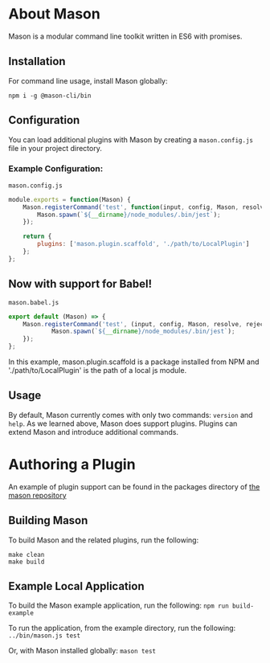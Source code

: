 # About Mason
Mason is a modular command line toolkit written in ES6 with promises.

## Installation
For command line usage, install Mason globally:
```
npm i -g @mason-cli/bin
```

## Configuration
You can load additional plugins with Mason by creating a `mason.config.js` file in your project directory.

### Example Configuration:
`mason.config.js`

```js
module.exports = function(Mason) {
	Mason.registerCommand('test', function(input, config, Mason, resolve, reject) {
		Mason.spawn(`${__dirname}/node_modules/.bin/jest`);
	});

	return {
		plugins: ['mason.plugin.scaffold', './path/to/LocalPlugin']
	};
};
```

## Now with support for Babel!
`mason.babel.js`

```js
export default (Mason) => {
    Mason.registerCommand('test', (input, config, Mason, resolve, reject) => {
			Mason.spawn(`${__dirname}/node_modules/.bin/jest`);
    });
};
```

In this example, mason.plugin.scaffold is a package installed from NPM and './path/to/LocalPlugin' is the path of a local js module.

## Usage
By default, Mason currently comes with only two commands: `version` and `help`.
As we learned above, Mason does support plugins. Plugins can extend Mason and introduce additional commands.

# Authoring a Plugin
An example of plugin support can be found in the packages directory of [the mason repository](https://github.com/mason-cli/mason)

## Building Mason
To build Mason and the related plugins, run the following:
```
make clean
make build
```

## Example Local Application
To build the Mason example application, run the following:
`npm run build-example`

To run the application, from the example directory, run the following:
`../bin/mason.js test`

Or, with Mason installed globally:
`mason test`